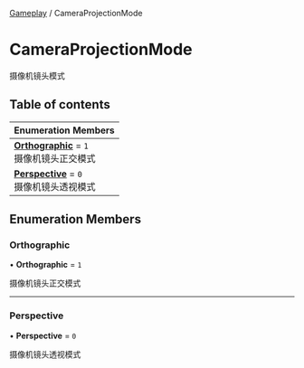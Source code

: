 [Gameplay](../modules/Gameplay.Gameplay.md) / CameraProjectionMode

# CameraProjectionMode <Badge type="tip" text="Enumeration" /> <Score text="CameraProjectionMode" />

摄像机镜头模式

## Table of contents

| Enumeration Members |
| :-----|
| **[Orthographic](Gameplay.CameraProjectionMode.md#orthographic)** = ``1`` <br> 摄像机镜头正交模式|
| **[Perspective](Gameplay.CameraProjectionMode.md#perspective)** = ``0`` <br> 摄像机镜头透视模式|

## Enumeration Members

### Orthographic <Score text="Orthographic" /> 

• **Orthographic** = ``1``

摄像机镜头正交模式

___

### Perspective <Score text="Perspective" /> 

• **Perspective** = ``0``

摄像机镜头透视模式
